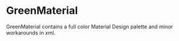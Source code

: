 GreenMaterial
=============

GreenMaterial contains a full color Material Design palette and minor 
workarounds in xml.

